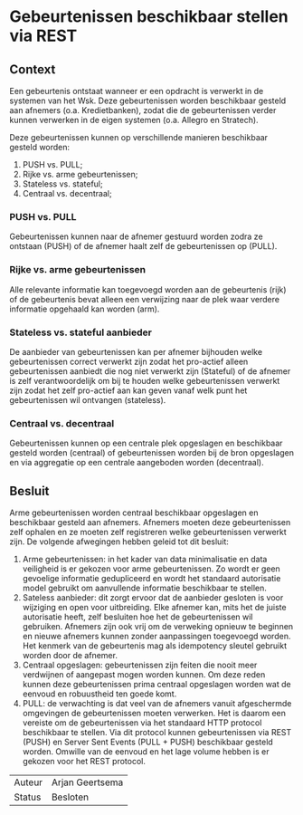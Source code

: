 # Gebeurtenissen beschikbaar stellen via REST

## Context

Een gebeurtenis ontstaat wanneer er een opdracht is verwerkt in de systemen van het Wsk. Deze gebeurtenissen worden beschikbaar gesteld aan afnemers (o.a. Kredietbanken), zodat die de gebeurtenissen verder kunnen verwerken in de eigen systemen (o.a. Allegro en Stratech).

Deze gebeurtenissen kunnen op verschillende manieren beschikbaar gesteld worden:

1. PUSH vs. PULL;
1. Rijke vs. arme gebeurtenissen;
1. Stateless vs. stateful;
1. Centraal vs. decentraal;

### PUSH vs. PULL

Gebeurtenissen kunnen naar de afnemer gestuurd worden zodra ze ontstaan (PUSH) of de afnemer haalt zelf de gebeurtenissen op (PULL).

### Rijke vs. arme gebeurtenissen

Alle relevante informatie kan toegevoegd worden aan de gebeurtenis (rijk) of de gebeurtenis bevat alleen een verwijzing naar de plek waar verdere informatie opgehaald kan worden (arm).

### Stateless vs. stateful aanbieder

De aanbieder van gebeurtenissen kan per afnemer bijhouden welke gebeurtenissen correct verwerkt zijn zodat het pro-actief alleen gebeurtenissen aanbiedt die nog niet verwerkt zijn (Stateful) of de afnemer is zelf verantwoordelijk om bij te houden welke gebeurtenissen verwerkt zijn zodat het zelf pro-actief aan kan geven vanaf welk punt het gebeurtenissen wil ontvangen (stateless).

### Centraal vs. decentraal

Gebeurtenissen kunnen op een centrale plek opgeslagen en beschikbaar gesteld worden (centraal) of gebeurtenissen worden bij de bron opgeslagen en via aggregatie op een centrale aangeboden worden (decentraal).

## Besluit

Arme gebeurtenissen worden centraal beschikbaar opgeslagen en beschikbaar gesteld aan afnemers. Afnemers moeten deze gebeurtenissen zelf ophalen en ze moeten zelf registreren welke gebeurtenissen verwerkt zijn. De volgende afwegingen hebben geleid tot dit besluit:

1. Arme gebeurtenissen: in het kader van data minimalisatie en data veiligheid is er gekozen voor arme gebeurtenissen. Zo wordt er geen gevoelige informatie gedupliceerd en wordt het standaard autorisatie model gebruikt om aanvullende informatie beschikbaar te stellen.
1. Sateless aanbieder: dit zorgt ervoor dat de aanbieder gesloten is voor wijziging en open voor uitbreiding. Elke afnemer kan, mits het de juiste autorisatie heeft, zelf besluiten hoe het de gebeurtenissen wil gebruiken. Afnemers zijn ook vrij om de verweking opnieuw te beginnen en nieuwe afnemers kunnen zonder aanpassingen toegevoegd worden. Het kenmerk van de gebeurtenis mag als idempotency sleutel gebruikt worden door de afnemer.
1. Centraal opgeslagen: gebeurtenissen zijn feiten die nooit meer verdwijnen of aangepast mogen worden kunnen. Om deze reden kunnen deze gebeurtenissen prima centraal opgeslagen worden wat de eenvoud en robuustheid ten goede komt.
1. PULL: de verwachting is dat veel van de afnemers vanuit afgeschermde omgevingen de gebeurtenissen moeten verwerken. Het is daarom een vereiste om de gebeurtenissen via het standaard HTTP protocol beschikbaar te stellen. Via dit protocol kunnen gebeurtenissen via REST (PUSH) en Server Sent Events (PULL + PUSH) beschikbaar gesteld worden. Omwille van de eenvoud en het lage volume hebben is er gekozen voor het REST protocol.

|   |   |
| - | - |
| Auteur | Arjan Geertsema |
| Status | Besloten |
